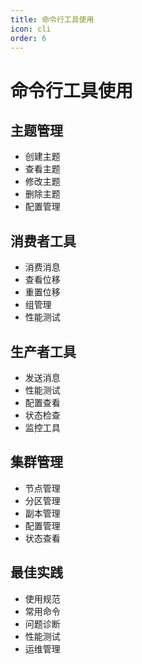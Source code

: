 ```yaml
---
title: 命令行工具使用
icon: cli
order: 6
---
```


# 命令行工具使用

## 主题管理
- 创建主题
- 查看主题
- 修改主题
- 删除主题
- 配置管理

## 消费者工具
- 消费消息
- 查看位移
- 重置位移
- 组管理
- 性能测试

## 生产者工具
- 发送消息
- 性能测试
- 配置查看
- 状态检查
- 监控工具

## 集群管理
- 节点管理
- 分区管理
- 副本管理
- 配置管理
- 状态查看

## 最佳实践
- 使用规范
- 常用命令
- 问题诊断
- 性能测试
- 运维管理
